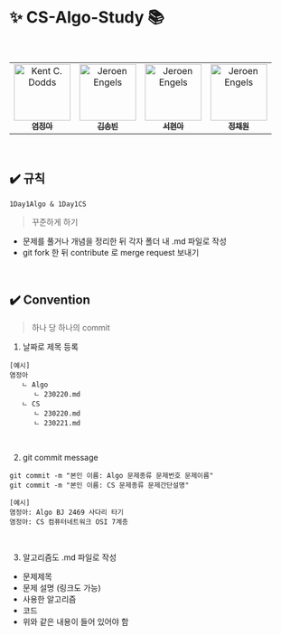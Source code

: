 # ✨ CS-Algo-Study 📚

<table>
  <tbody>
    <tr>
      <td align="center">
        <a href="https://github.com/yeomss">
            <img src="https://avatars.githubusercontent.com/u/50233862?v=4" width="100px;" alt="Kent C. Dodds"/>
            <br />
            <sub><b>염정아</b></sub>
        </a>
        </td>
        <br />
        <td align="center">
        <a href="https://github.com/dhyunee">
            <img src="https://avatars.githubusercontent.com/u/101089655?v=4" width="100px;" alt="Jeroen Engels"/>
            <br />
            <sub><b>김송빈</b></sub>
        </a>
        <br />
        </td>
        <td align="center">
        <a href="https://github.com/hyeonaseome">
            <img src="https://avatars.githubusercontent.com/u/109887404?v=4" width="100px;" alt="Jeroen Engels"/>
            <br />
            <sub><b>서현아</b></sub>
        </a>
        <br />
        </td>
        <td align="center">
        <a href="https://github.com/noonmap">
            <img src="https://avatars.githubusercontent.com/u/36250213?v=4" width="100px;" alt="Jeroen Engels"/>
            <br />
            <sub><b>정채원</b></sub>
        </a>
        <br />
        </td>
    </tr>
    </tbody>
</table>

<br/>

## ✔️ 규칙

```
1Day1Algo & 1Day1CS
```

> 꾸준하게 하기

- 문제를 풀거나 개념을 정리한 뒤 각자 폴더 내 .md 파일로 작성
- git fork 한 뒤 contribute 로 merge request 보내기

<br/>

## ✔️ Convention

> 하나 당 하나의 commit

1. 날짜로 제목 등록

```
[예시]
염정아
   ㄴ Algo
      ㄴ 230220.md
   ㄴ CS
      ㄴ 230220.md
      ㄴ 230221.md
```

<br/>

2. git commit message

```
git commit -m "본인 이름: Algo 문제종류 문제번호 문제이름"
git commit -m "본인 이름: CS 문제종류 문제간단설명"
```

```
[예시]
염정아: Algo BJ 2469 사다리 타기
염정아: CS 컴퓨터네트워크 OSI 7계층
```

<br/>

3. 알고리즘도 .md 파일로 작성

- 문제제목
- 문제 설명 (링크도 가능)
- 사용한 알고리즘
- 코드
- 위와 같은 내용이 들어 있어야 함
